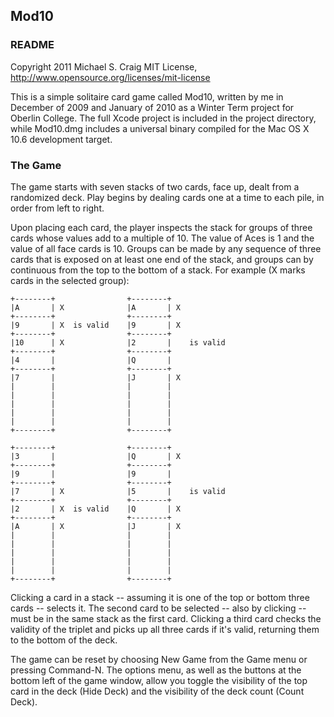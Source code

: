 ##  Mod10
### README

Copyright 2011 Michael S. Craig
MIT License, http://www.opensource.org/licenses/mit-license

This is a simple solitaire card game called Mod10, written by me in December of
2009 and January of 2010 as a Winter Term project for Oberlin College. The full
Xcode project is included in the project directory, while Mod10.dmg includes a
universal binary compiled for the Mac OS X 10.6 development target.

### The Game

The game starts with seven stacks of two cards, face up, dealt from a
randomized deck. Play begins by dealing cards one at a time to each pile, in
order from left to right.

Upon placing each card, the player inspects the stack for groups of three cards
whose values add to a multiple of 10. The value of Aces is 1 and the value of
all face cards is 10. Groups can be made by any sequence of three cards that is
exposed on at least one end of the stack, and groups can by continuous from the
top to the bottom of a stack. For example (X marks cards in the selected
group):

    +--------+                +--------+
    |A       | X              |A       | X
    +--------+                +--------+
    |9       | X  is valid    |9       | X
    +--------+                +--------+
    |10      | X              |2       |    is valid
    +--------+                +--------+
    |4       |                |Q       |
    +--------+                +--------+
    |7       |                |J       | X
    |        |                |        |
    |        |                |        |
    |        |                |        |
    |        |                |        |
    |        |                |        |
    +--------+                +--------+

    +--------+                +--------+
    |3       |                |Q       | X
    +--------+                +--------+
    |9       |                |9       |
    +--------+                +--------+
    |7       | X              |5       |    is valid
    +--------+                +--------+
    |2       | X  is valid    |Q       | X
    +--------+                +--------+
    |A       | X              |J       | X
    |        |                |        |
    |        |                |        |
    |        |                |        |
    |        |                |        |
    |        |                |        |
    +--------+                +--------+

Clicking a card in a stack -- assuming it is one of the top or bottom three
cards -- selects it. The second card to be selected -- also by clicking -- must
be in the same stack as the first card. Clicking a third card checks the
validity of the triplet and picks up all three cards if it's valid, returning
them to the bottom of the deck.

The game can be reset by choosing New Game from the Game menu or pressing
Command-N. The options menu, as well as the buttons at the bottom left of the
game window, allow you toggle the visibility of the top card in the deck (Hide
Deck) and the visibility of the deck count (Count Deck).
